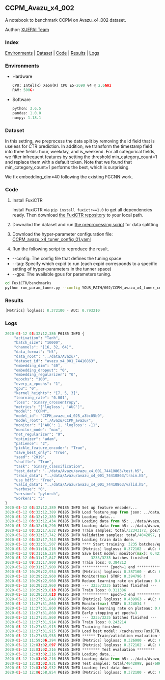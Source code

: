 ## CCPM_Avazu_x4_002

A notebook to benchmark CCPM on Avazu_x4_002 dataset.

Author: [XUEPAI Team](https://github.com/xue-pai)


### Index
[Environments](#Environments) | [Dataset](#Dataset) | [Code](#Code) | [Results](#Results) | [Logs](#Logs)

### Environments
+ Hardware

  ```python
  CPU: Intel(R) Xeon(R) CPU E5-2690 v4 @ 2.6GHz
  RAM: 500G+
  ```
+ Software

  ```python
  python: 3.6.5
  pandas: 1.0.0
  numpy: 1.18.1
  ```

### Dataset
In this setting, we preprocess the data split by removing the id field that is useless for CTR prediction. In addition, we transform the timestamp field into three fields: hour, weekday, and is_weekend. For all categorical fields, we filter infrequent features by setting the threshold min_category_count=1 and replace them with a default <OOV> token. Note that we found that min_category_count=1 performs the best, which is surprising.

We fix embedding_dim=40 following the existing FGCNN work.
### Code
1. Install FuxiCTR
  
    Install FuxiCTR via `pip install fuxictr==1.0` to get all dependencies ready. Then download [the FuxiCTR repository](https://github.com/huawei-noah/benchmark/archive/53e314461c19dbc7f462b42bf0f0bfae020dc398.zip) to your local path.

2. Downalod the dataset and run [the preprocessing script](https://github.com/xue-pai/Open-CTR-Benchmark/blob/master/datasets/Avazu/Avazu_x4/split_avazu_x4.py) for data splitting. 

3. Download the hyper-parameter configuration file: [CCPM_avazu_x4_tuner_config_01.yaml](./002/CCPM_avazu_x4_tuner_config_01.yaml)

4. Run the following script to reproduce the result. 
  + --config: The config file that defines the tuning space
  + --tag: Specify which expid to run (each expid corresponds to a specific setting of hyper-parameters in the tunner space)
  + --gpu: The available gpus for parameters tuning.

  ```bash
  cd FuxiCTR/benchmarks
  python run_param_tuner.py --config YOUR_PATH/002/CCPM_avazu_x4_tuner_config_01.yaml --tag 025 --gpu 0
  ```

### Results
```python
[Metrics] logloss: 0.372100 - AUC: 0.793210
```


### Logs
```python
2020-05-12 08:32:12,386 P6185 INFO {
    "activation": "Tanh",
    "batch_size": "10000",
    "channels": "[16, 32, 64]",
    "data_format": "h5",
    "data_root": "../data/Avazu/",
    "dataset_id": "avazu_x4_001_74410863",
    "embedding_dim": "40",
    "embedding_dropout": "0",
    "embedding_regularizer": "0",
    "epochs": "100",
    "every_x_epochs": "1",
    "gpu": "0",
    "kernel_heights": "[7, 5, 3]",
    "learning_rate": "0.001",
    "loss": "binary_crossentropy",
    "metrics": "['logloss', 'AUC']",
    "model": "CCPM",
    "model_id": "CCPM_avazu_x4_025_a3bc05b9",
    "model_root": "./Avazu/CCPM_avazu/",
    "monitor": "{'AUC': 1, 'logloss': -1}",
    "monitor_mode": "max",
    "net_regularizer": "0",
    "optimizer": "adam",
    "patience": "2",
    "pickle_feature_encoder": "True",
    "save_best_only": "True",
    "seed": "2019",
    "shuffle": "True",
    "task": "binary_classification",
    "test_data": "../data/Avazu/avazu_x4_001_74410863/test.h5",
    "train_data": "../data/Avazu/avazu_x4_001_74410863/train.h5",
    "use_hdf5": "True",
    "valid_data": "../data/Avazu/avazu_x4_001_74410863/valid.h5",
    "verbose": "0",
    "version": "pytorch",
    "workers": "3"
}
2020-05-12 08:32:12,389 P6185 INFO Set up feature encoder...
2020-05-12 08:32:12,389 P6185 INFO Load feature_map from json: ../data/Avazu/avazu_x4_001_74410863/feature_map.json
2020-05-12 08:32:12,389 P6185 INFO Loading data...
2020-05-12 08:32:12,434 P6185 INFO Loading data from h5: ../data/Avazu/avazu_x4_001_74410863/train.h5
2020-05-12 08:32:16,290 P6185 INFO Loading data from h5: ../data/Avazu/avazu_x4_001_74410863/valid.h5
2020-05-12 08:32:17,632 P6185 INFO Train samples: total/32343172, pos/5492052, neg/26851120, ratio/16.98%
2020-05-12 08:32:17,742 P6185 INFO Validation samples: total/4042897, pos/686507, neg/3356390, ratio/16.98%
2020-05-12 08:32:17,743 P6185 INFO Loading train data done.
2020-05-12 08:32:31,507 P6185 INFO **** Start training: 3235 batches/epoch ****
2020-05-12 09:31:16,216 P6185 INFO [Metrics] logloss: 0.372102 - AUC: 0.793156
2020-05-12 09:31:16,224 P6185 INFO Save best model: monitor(max): 0.421054
2020-05-12 09:31:17,847 P6185 INFO --- 3235/3235 batches finished ---
2020-05-12 09:31:17,900 P6185 INFO Train loss: 0.384212
2020-05-12 09:31:17,900 P6185 INFO ************ Epoch=1 end ************
2020-05-12 10:29:22,954 P6185 INFO [Metrics] logloss: 0.387160 - AUC: 0.781956
2020-05-12 10:29:22,960 P6185 INFO Monitor(max) STOP: 0.394796 !
2020-05-12 10:29:22,960 P6185 INFO Reduce learning rate on plateau: 0.000100
2020-05-12 10:29:22,960 P6185 INFO --- 3235/3235 batches finished ---
2020-05-12 10:29:23,018 P6185 INFO Train loss: 0.311386
2020-05-12 10:29:23,018 P6185 INFO ************ Epoch=2 end ************
2020-05-12 11:27:31,848 P6185 INFO [Metrics] logloss: 0.439963 - AUC: 0.763997
2020-05-12 11:27:31,860 P6185 INFO Monitor(max) STOP: 0.324034 !
2020-05-12 11:27:31,860 P6185 INFO Reduce learning rate on plateau: 0.000010
2020-05-12 11:27:31,860 P6185 INFO Early stopping at epoch=3
2020-05-12 11:27:31,860 P6185 INFO --- 3235/3235 batches finished ---
2020-05-12 11:27:31,914 P6185 INFO Train loss: 0.243214
2020-05-12 11:27:31,915 P6185 INFO Training finished.
2020-05-12 11:27:31,915 P6185 INFO Load best model: /cache/xxx/FuxiCTR/benchmarks/Avazu/CCPM_avazu/avazu_x4_001_74410863/CCPM_avazu_x4_025_a3bc05b9_model.ckpt
2020-05-12 11:27:33,958 P6185 INFO ****** Train/validation evaluation ******
2020-05-12 11:59:06,294 P6185 INFO [Metrics] logloss: 0.326900 - AUC: 0.859540
2020-05-12 12:03:02,097 P6185 INFO [Metrics] logloss: 0.372102 - AUC: 0.793156
2020-05-12 12:03:02,216 P6185 INFO ******** Test evaluation ********
2020-05-12 12:03:02,216 P6185 INFO Loading data...
2020-05-12 12:03:02,216 P6185 INFO Loading data from h5: ../data/Avazu/avazu_x4_001_74410863/test.h5
2020-05-12 12:03:02,931 P6185 INFO Test samples: total/4042898, pos/686507, neg/3356391, ratio/16.98%
2020-05-12 12:03:02,932 P6185 INFO Loading test data done.
2020-05-12 12:06:58,854 P6185 INFO [Metrics] logloss: 0.372100 - AUC: 0.793210

```
